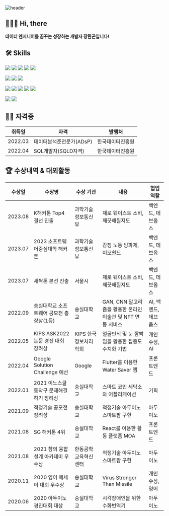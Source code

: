 ![header](https://capsule-render.vercel.app/api?type=waving&color=168D63&height=300&section=header&text=Work%20to%20Walk%20&fontSize=90&fontAlign=67&fontColor=ffffff)

## 🧑🏻‍💻 Hi, there
**데이터 엔지니어를 꿈꾸는 성장하는 개발자 장환곤입니다!**

## 🛠️ Skills
<p>
  <img src="https://img.shields.io/badge/Spring Boot-6DB33F?style=for-the-badge&logo=Spring Boot&logoColor=white">
  <img src="https://img.shields.io/badge/postgresql-4169E1?style=for-the-badge&logo=PostgreSQL&logoColor=white"/>
  <img src="https://img.shields.io/badge/Kotlin-7F52FF?style=for-the-badge&logo=Kotlin&logoColor=white">
  <img src="https://img.shields.io/badge/python-3776AB?style=for-the-badge&logo=Python&logoColor=white"> 
  <img src="https://img.shields.io/badge/JAVA-007396?style=for-the-badge&logo=Java&logoColor=white">
</p>

<p>
  <img src="https://img.shields.io/badge/aws-232F3E?style=for-the-badge&logo=amazonaws&logoColor=white">
  <img src="https://img.shields.io/badge/terraform-7B42BC?style=for-the-badge&logo=Terraform&logoColor=white">
  <img src="https://img.shields.io/badge/Docker-2496ED?style=for-the-badge&logo=Docker&logoColor=white">
</p>

<p>
  <img src="https://img.shields.io/badge/Elasticsearch-005571?style=for-the-badge&logo=Elasticsearch&logoColor=white">
  <img src="https://img.shields.io/badge/Apache Spark-E25A1C?style=for-the-badge&logo=apachespark&logoColor=white">
  <img src="https://img.shields.io/badge/Apache Airflow-017CEE?style=for-the-badge&logo=apacheairflow&logoColor=white">
  <img src="https://img.shields.io/badge/Apache Kafka-231F20?style=for-the-badge&logo=apachekafka&logoColor=white">
  <img src="https://img.shields.io/badge/Apache Flink-E6526F?style=for-the-badge&logo=apacheflink&logoColor=white">
</p>

<p>
  <img src="https://img.shields.io/badge/TensorFlow-FF6F00?style=for-the-badge&logo=tensorflow&logoColor=white">
  <img src="https://img.shields.io/badge/Pytorch-EE4C2C?style=for-the-badge&logo=Pytorch&logoColor=white">
</p>

## 👨‍🏫 자격증
|취득일|자격|발행처|
|------|---|---|
|2022.03|데이터분석준전문가(ADsP)|한국데이터진흥원|
|2022.04|SQL개발자(SQLD자격)|한국데이터진흥원|

## 🏆 수상내역 & 대외활동
| 수상일     | 수상명                                           | 수상 기관                  | 내용                                        | 협업 역할       |
|-----------|-------------------------------------------------|--------------------------|--------------------------------------|-----------------------|
| 2023.08   | K해커톤 Top4 결선 진출                         | 과학기술정보통신부      | 제로 웨이스트 소비, 깨끗해질지도    | 백엔드, 데브옵스 |
| 2023.07   | 2023 소프트웨어중심대학 해커톤             | 과학기술정보통신부      | 감정 노동 방파제, 이모쉴드          | 백엔드, 데브옵스 |
| 2023.07   | 새싹톤 본선 진출                               | 서울시                      | 제로 웨이스트 소비, 깨끗해질지도    | 백엔드, 데브옵스 |
| 2022.09   | 숭실대학교 소프트웨어 공모전 총장상(1등) | 숭실대학교                | GAN, CNN 알고리즘을 활용한 온라인 미술관 및 NFT 연동 서비스 | AI, 백엔드, 데브옵스 |
| 2022.05   | KIPS ASK2022 논문 경진 대회 장려상    | KIPS 한국정보처리학회 | 얼굴인식 및 눈 깜빡임을 활용한 집중도 수치화 기법 | 개인 수상, AI |
| 2022.04   | Google Solution Challenge 예선        | Google                    | Flutter를 이용한 Water Saver 앱         | 프론트엔드     |
| 2022.01   | 2021 이노스쿨 동작구 문제해결하기 장려상 | 숭실대학교                | 스마트 코인 세탁소와 어플리케이션    | 기획              |
| 2021.09   | 적정기술 공모전 장려상                        | 숭실대학교                | 적정기술 아두이노 스마트팜 구현   | 아두이노         |
| 2021.08   | SG 해커톤 4위                                     | 숭실대학교                | React를 이용한 활동 플랫폼 MOA | 프론트엔드     |
| 2021.08   | 2021 창의 융합설계 아카데미 우수상     | 한동공학교육혁신센터  | 적정기술 아두이노 스마트팜 구현   | 아두이노         |
| 2020.11   | 2020 영어 에세이 대회 우수상            | 숭실대학교                | Virus Stronger Than Missile          | 개인 수상, 영어 |
| 2020.06   | 2020 아두이노 경진대회 대상            | 숭실대학교                | 시각장애인을 위한 수화번역기        | 아두이노         |
